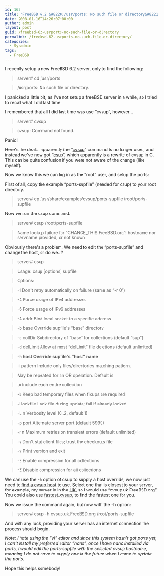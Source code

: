 ```yaml
---
id: 165
title: 'FreeBSD 6.2 &#8220;/usr/ports: No such file or directory&#8221;'
date: 2008-01-16T14:26:07+00:00
author: admin
layout: post
guid: /freebsd-62-usrports-no-such-file-or-directory
permalink: /freebsd-62-usrports-no-such-file-or-directory/
categories:
  - Sysadmin
tags:
  - FreeBSD
---
```

<p class="lead">
  I recently setup a new FreeBSD 6.2 server, only to find the following:
</p>

> server# cd /usr/ports
  
> /usr/ports: No such file or directory.

<!--more-->I panicked a little bit, as I've not setup a freeBSD server in a while, so I tried to recall what I did last time.

I remembered that all I did last time was use &#8220;cvsup&#8221;, however&#8230;

> server# cvsup
  
> cvsup: Command not found.

Panic!

Here's the deal&#8230; apparently the &#8220;[cvsup](http://www.freebsd.org/doc/en_US.ISO8859-1/books/handbook/cvsup.html)&#8221; command is no longer used, and instead we've now got &#8220;[csup](http://www.freshports.org/net/csup/)&#8220;, which apparently is a rewrite of cvsup in C. This can be quite confusion if you were not aware of the change (like myself).

Now we know this we can log in as the &#8220;root&#8221; user, and setup the ports:

First of all, copy the example &#8220;ports-supfile&#8221; (needed for csup) to your root directory.

> server# cp /usr/share/examples/cvsup/ports-supfile /root/ports-supfile

Now we run the csup command:

> server# <span class="postbody">csup /root/ports-supfile</span>
  
> Name lookup failure for &#8220;CHANGE_THIS.FreeBSD.org&#8221;: hostname nor servname provided, or not known

Obviously there's a problem. We need to edit the &#8220;ports-supfile&#8221; and change the host, or do we&#8230;?

> server# csup
  
> Usage: csup [options] supfile
  
> Options:
  
> -1 Don't retry automatically on failure (same as &#8220;-r 0&#8221;)
  
> -4 Force usage of IPv4 addresses
  
> -6 Force usage of IPv6 addresses
  
> -A addr Bind local socket to a specific address
  
> -b base Override supfile's &#8220;base&#8221; directory
  
> -c collDir Subdirectory of &#8220;base&#8221; for collections (default &#8220;sup&#8221;)
  
> -d delLimit Allow at most &#8220;delLimit&#8221; file deletions (default unlimited)
  
> **-h host Override supfile's &#8220;host&#8221; name**
  
> -i pattern Include only files/directories matching pattern.
  
> May be repeated for an OR operation. Default is
  
> to include each entire collection.
  
> -k Keep bad temporary files when fixups are required
  
> -l lockfile Lock file during update; fail if already locked
  
> -L n Verbosity level (0..2, default 1)
  
> -p port Alternate server port (default 5999)
  
> -r n Maximum retries on transient errors (default unlimited)
  
> -s Don't stat client files; trust the checkouts file
  
> -v Print version and exit
  
> -z Enable compression for all collections
  
> -Z Disable compression for all collections

We can use the -h option of csup to supply a host override, we now just need to [find a cvsup host](http://www.freebsd.org/doc/en_US.ISO8859-1/books/handbook/cvsup.html#CVSUP-MIRRORS) to use. Select one that is closest to your server, for example, my server is in the [UK](http://www.freebsd.org/doc/en_US.ISO8859-1/books/handbook/cvsup.html#HANDBOOK-MIRRORS-CHAPTER-SGML-MIRRORS-UK-CVSUP), so I would use &#8220;cvsup.uk.FreeBSD.org&#8221;. You could also use [fastest_cvsup](http://www.freshports.org/sysutils/fastest_cvsup/), to find the fastest one for you.

Now we issue the command again, but now with the -h option:

> server# <span class="postbody">csup -h </span>cvsup.uk.FreeBSD.org <span class="postbody">/root/ports-supfile</span>

And with any luck, providing your server has an internet connection the process should begin.

_Note: I hate using the &#8220;vi&#8221; editor and since this system hasn't got ports yet, I can't install my preferred editor &#8220;nano&#8221;, once I have nano installed via ports, I would edit the ports-supfile with the selected cvsup hostname, meaning I do not have to supply one in the future when I come to update the ports._

Hope this helps somebody!